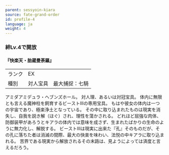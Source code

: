 ```yaml
---
parent: sessyoin-kiara
source: fate-grand-order
id: profile-4
language: ja
weight: 4
---
```


### 絆Lv.4で開放

#### 『快楽天・胎蔵曼荼羅』

<table>
  <tr><td>ランク</td><td>EX</td></tr>
  <tr><td>種別</td><td>対人宝具　最大捕捉：七騎</td></tr>
</table>

アミダアミデュラ・ヘブンズホール。
対人理、あるいは対冠宝具。
体内に無限とも言える魔神柱を飼育するビーストⅢの専用宝具。
もはや彼女の体内は一つの宇宙であり、極楽浄土となっている。
その中に取り込まれたものは現実を消失し、自我を説き解（ほぐ）され、理性を蕩かされる。
どれほど屈強な肉体、防御装甲があろうとキアラの体内では意味を成さず、生まれたばかりの生命のように無力化し、解脱する。
ビーストⅢは現実に出来た『孔』そのものだが、その孔に落ちた者は消滅の間際、最大の快楽を味わい、法悦の中キアラに取り込まれる。
苦界である現実から解放されるその末路は、見ようによっては済度と言えるだろう。

